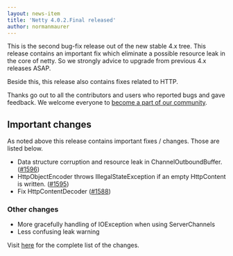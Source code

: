 ```yaml
---
layout: news-item
title: 'Netty 4.0.2.Final released'
author: normanmaurer
---
```


This is the second bug-fix release out of the new stable 4.x tree. This release contains an important fix which eliminate a possible resource leak in the core of netty. So we strongly advice to upgrade from previous 4.x releases ASAP.

Beside this, this release also contains fixes related to HTTP.

Thanks go out to all the contributors and users who reported bugs and gave feedback. We welcome everyone to [become a part of our community](http://netty.io/community.html).

## Important changes
As noted above this release contains important fixes / changes. Those are listed below.

* Data structure corruption and resource leak in ChannelOutboundBuffer. ([#1596](https://github.com/netty/netty/issues/1596))
* HttpObjectEncoder throws IllegalStateException if an empty HttpContent is written. ([#1595](https://github.com/netty/netty/issues/1595))
* Fix HttpContentDecoder ([#1588](https://github.com/netty/netty/pull/1588))

### Other changes

* More gracefully handling of IOException when using ServerChannels
* Less confusing leak warning

Visit [here](https://github.com/netty/netty/issues?q=milestone%3A4.0.2.Final) for the complete list of the changes.
